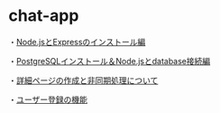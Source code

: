 # chat-app

・[Node.jsとExpressのインストール編](https://qiita.com/tataboo/items/e07df8262bb08c089c1f)

・[PostgreSQLインストール＆Node.jsとdatabase接続編](https://qiita.com/tataboo/items/48be5496891898a25c1a)

・[詳細ページの作成と非同期処理について](https://qiita.com/tataboo/items/c01aa14baa31b3805cf8)

・[ユーザー登録の機能](https://qiita.com/tataboo/items/c9446fdd279597e58bfd)
